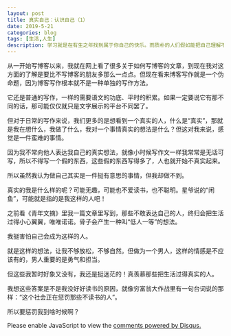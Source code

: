 ```yaml
---
layout: post
title: 真实自己：认识自己（1）
date: 2019-5-21
categories: blog
tags: [生活,人生]
description: 学习就是在有生之年找到属于你自己的快乐。而质朴的人们假如能把自己理解不了的事情看作是与己无关的事，那就好了。
---
```



从一开始写博客以来，我就在网上看了很多关于如何写博客的文章，到现在我对这方面的了解是要比不写博客的朋友多那么一点点。但现在看来博客写作就是一个伪命题，因为博客写作根本就不是一种单独的写作方法。

它还是普通的写作，一样的需要语文的功底、平时的积累。如果一定要说它有那不同的话，那可能仅仅就只是文字展示的平台不同罢了。

但对于日常的写作来说，我们更多的是想看到一个真实的人，什么是“真实”，那就是我在想什么，我做了什么，我对一个事情真实的想法是什么？但这对我来说，感觉是一件蛮难的事情。

因为我不常向他人表达我自己的真实想法，就像小时候写作文一样我常常是无话可写，所以不得写一个假的东西，这些假的东西写得多了，人也就开始不真实起来。

所以虽然我认为做自己其实是一件挺有意思的事情，但我却做不到。

真实的我是什么样的呢？可能无趣，可能也不爱读书，也不聪明。星爷说的“闲鱼”，可能就是指的是我这样的人吧！

之前看《青年文摘》里我一篇文章里写到，那些不敢表达自己的人，终归会把生活过得小心翼翼，唯唯诺诺。骨子会产生一种叫“低人一等”的想法。

我挺害怕自己会成为这样的人。

就是这样的想法，让我不够放松，不够自然。但做为一个男人，这样的情感是不应该有的，男人重要的是勇气和担当。

但这些我暂时好象又没有，我还是挺迷茫的！真羡慕那些把生活过得真实的人。

我想这些答案是不是我没好好读书的原因，就像穷富翁大作战里有一句台词说的那样：“这个社会正在惩罚那些不读书的人”。

所以要惩罚我到啥时候啊？



<script id="dsq-count-scr" src="//www.ba7khk.disqus.com/count.js" async></script>

<div id="disqus_thread"></div>
<script>

/**
*  RECOMMENDED CONFIGURATION VARIABLES: EDIT AND UNCOMMENT THE SECTION BELOW TO INSERT DYNAMIC VALUES FROM YOUR PLATFORM OR CMS.
*  LEARN WHY DEFINING THESE VARIABLES IS IMPORTANT: https://disqus.com/admin/universalcode/#configuration-variables*/
/*
var disqus_config = function () {
this.page.url = PAGE_URL;  // Replace PAGE_URL with your page's canonical URL variable
this.page.identifier = PAGE_IDENTIFIER; // Replace PAGE_IDENTIFIER with your page's unique identifier variable
};
*/
(function() { // DON'T EDIT BELOW THIS LINE
var d = document, s = d.createElement('script');
s.src = 'https://www.ba7khk.disqus.com/embed.js';
s.setAttribute('data-timestamp', +new Date());
(d.head || d.body).appendChild(s);
})();
</script>
<noscript>Please enable JavaScript to view the <a href="https://disqus.com/?ref_noscript">comments powered by Disqus.</a></noscript>


